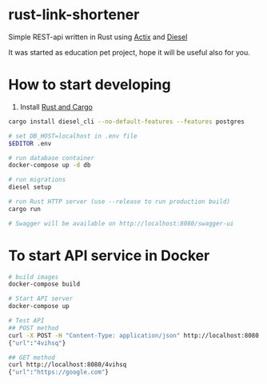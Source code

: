 # rust-link-shortener
Simple REST-api written in Rust using [Actix](https://actix.rs) and [Diesel](https://diesel.rs)

It was started as education pet project, hope it will be useful also for you.


# How to start developing

1. Install [Rust and Cargo](https://doc.rust-lang.org/cargo/getting-started/installation.html)

```bash
cargo install diesel_cli --no-default-features --features postgres

# set DB_HOST=localhost in .env file
$EDITOR .env

# run database container
docker-compose up -d db

# run migrations
diesel setup

# run Rust HTTP server (use --release to run production build)
cargo run

# Swagger will be available on http://localhost:8080/swagger-ui
```

# To start API service in Docker

```bash
# build images
docker-compose build

# Start API server
docker-compose up

# Test API
## POST method
curl -X POST -H "Content-Type: application/json" http://localhost:8080 -d '{"url": "https://google.com"}'
{"url":"4vihsq"}

## GET method
curl http://localhost:8080/4vihsq
{"url":"https://google.com"}
```